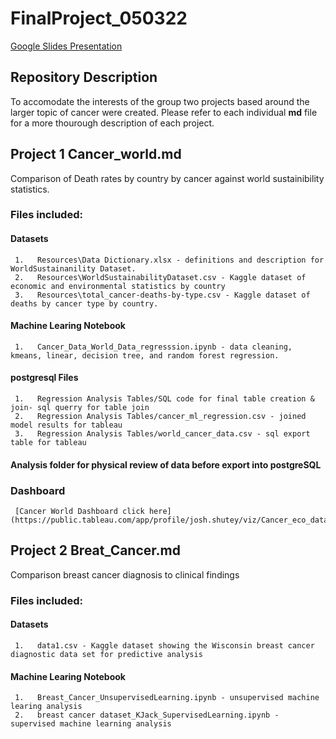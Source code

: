 # FinalProject_050322

[Google Slides Presentation](https://docs.google.com/presentation/d/13wg--qmEREg2VSzsuoIWZyvpMegykVjRjTtgOEZZWV0/edit?usp=sharing)


## Repository Description

To accomodate the interests of the group two projects based around the larger topic of cancer were created.  Please refer to each individual **md** file for a more thourough description of each project.

## Project 1 Cancer_world.md

Comparison of Death rates by country by cancer against world sustainibility statistics.  

###  Files included:

#### Datasets
     1.   Resources\Data Dictionary.xlsx - definitions and description for WorldSustainanility Dataset.
     2.   Resources\WorldSustainabilityDataset.csv - Kaggle dataset of economic and environmental statistics by country
     3.   Resources\total_cancer-deaths-by-type.csv - Kaggle dataset of deaths by cancer type by country.

#### Machine Learing Notebook
     1.   Cancer_Data_World_Data_regresssion.ipynb - data cleaning, kmeans, linear, decision tree, and random forest regression.
     
#### postgresql Files
     1.   Regression Analysis Tables/SQL code for final table creation & join- sql querry for table join
     2.   Regression Analysis Tables/cancer_ml_regression.csv - joined model results for tableau
     3.   Regression Analysis Tables/world_cancer_data.csv - sql export table for tableau
     
#### Analysis folder for physical review of data before export into postgreSQL

### Dashboard
     [Cancer World Dashboard click here](https://public.tableau.com/app/profile/josh.shutey/viz/Cancer_eco_data/CancerDeathRatePredictionsBasedonSustainabilityData)

## Project 2 Breat_Cancer.md

Comparison breast cancer diagnosis to clinical findings

###  Files included:

#### Datasets
     1.   data1.csv - Kaggle dataset showing the Wisconsin breast cancer diagnostic data set for predictive analysis

#### Machine Learing Notebook
     1.   Breast_Cancer_UnsupervisedLearning.ipynb - unsupervised machine learing analysis 
     2.   breast cancer dataset_KJack_SupervisedLearning.ipynb - supervised machine learning analysis
     

     
     
    
